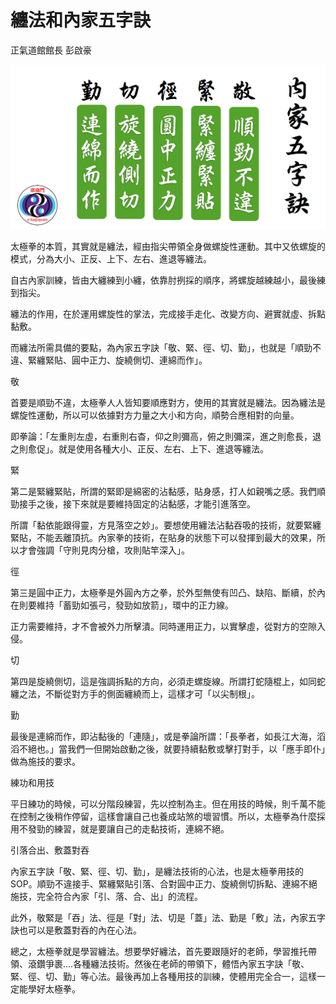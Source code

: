 # 纏法和內家五字訣

正氣道館館長
彭啟豪

![內家五字訣（正氣道館）](../img/five_words.png)

太極拳的本質，其實就是纏法，經由指尖帶領全身做螺旋性運動。其中又依螺旋的模式，分為大小、正反、上下、左右、進退等纏法。

自古內家訓練，皆由大纏練到小纏，依靠肘挒採的順序，將螺旋越練越小，最後練到指尖。

纏法的作用，在於運用螺旋性的掌法，完成接手走化、改變方向、避實就虛、拆點黏敷。

而纏法所需具備的要點，為內家五字訣「敬、緊、徑、切、勤」，也就是「順勁不違、緊纏緊貼、圓中正力、旋繞側切、連綿而作」。

敬

首要是順勁不違，太極拳人人皆知要順應對方，使用的其實就是纏法。因為纏法是螺旋性運動，所以可以依據對方力量之大小和方向，順勢合應相對的向量。

即拳論：「左重則左虛，右重則右杳，仰之則彌高，俯之則彌深，進之則愈長，退之則愈促」。就是使用各種大小、正反、左右、上下、進退等纏法。

緊

第二是緊纏緊貼，所謂的緊即是綿密的沾黏感，貼身感，打人如親嘴之感。我們順勁接手之後，接下來就是要維持固定的沾黏感，才能引進落空。

所謂「黏依能跟得靈，方見落空之妙」。要想使用纏法沾黏吞吸的技術，就要緊纏緊貼，不能丟離頂抗。內家拳的技術，在貼身的狀態下可以發揮到最大的效果，所以才會強調「守則見肉分槍，攻則貼竿深入」。

徑

第三是圓中正力，太極拳是外圓內方之拳，於外型無使有凹凸、缺陷、斷續，於內在則要維持「蓄勁如張弓，發勁如放箭」，環中的正力線。

正力需要維持，才不會被外力所擊潰。同時運用正力，以實擊虛，從對方的空隙入侵。

切

第四是旋繞側切，這是強調拆點的方向，必須走螺旋線。所謂打蛇隨棍上，如同蛇纏之法，不斷從對方手的側面纏繞而上，這樣才可「以尖制根」。

勤

最後是連綿而作，即沾黏後的「連隨」，或是拳論所謂：「長拳者，如長江大海，滔滔不絕也。」當我們一但開始啟動之後，就要持續黏敷或擊打對手，以「應手即仆」做為施技的要求。

練功和用技

平日練功的時候，可以分階段練習，先以控制為主。但在用技的時候，則千萬不能在控制之後稍作停留，這樣會讓自己也養成站煞的壞習慣。所以，太極拳為什麼採用不發勁的練習，就是要讓自己的走黏技術，連綿不絕。

引落合出、敷蓋對吞

內家五字訣「敬、緊、徑、切、勤」，是纏法技術的心法，也是太極拳用技的SOP。順勁不違接手、緊纏緊貼引落、合對圓中正力、旋繞側切拆點、連綿不絕施技，完全符合內家「引、落、合、出」的流程。

此外，敬緊是「吞」法、徑是「對」法、切是「蓋」法、勤是「敷」法，內家五字訣也可以是敷蓋對吞的內在心法。

總之，太極拳就是學習纏法。想要學好纏法，首先要跟隨好的老師，學習推托帶領、滾鑽爭裹....各種纏法技術。然後在老師的帶領下，體悟內家五字訣「敬、緊、徑、切、勤」等心法。最後再加上各種用技的訓練，使體用完全合一，這樣一定能學好太極拳。